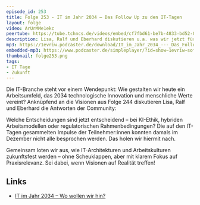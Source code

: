 ```yaml
---
episode_id: 253
title: Folge 253 - IT im Jahr 2034 – Das Follow Up zu den IT-Tagen
layout: folge
video: ArUrMMe1ekc
peertube: https://tube.tchncs.de/videos/embed/cf7fbd61-be7b-4833-bd52-8aa4078627e0
description: Lisa, Ralf und Eberhard diskutieren u.a. was wir jetzt für 2034 umsetzen müssen.
mp3: https://1evriw.podcaster.de/download/IT_im_Jahr_2034_---_Das_Follow_Up_zu_den_IT-Tagen.mp3
embedded-mp3: https://www.podcaster.de/simpleplayer/?id=show~1evriw~software-architektur-im-stream~pod-4bc88ed0de6fb8604dfd3954b03&v=1741611128
thumbnail: folge253.png
tags:
- IT Tage
- Zukunft
---
```


Die IT-Branche steht vor einem Wendepunkt: Wie gestalten wir heute ein
Arbeitsumfeld, das 2034 technologische Innovation und menschliche
Werte vereint? Anknüpfend an die Visionen aus Folge 244 diskutieren
Lisa, Ralf und Eberhard die Antworten der Community:

Welche Entscheidungen sind jetzt entscheidend – bei KI-Ethik, hybriden
Arbeitsmodellen oder regulatorischen Rahmenbedingungen? Die auf den
IT-Tagen gesammelten Impulse der Teilnehmer:innen konnten damals im
Dezember nicht alle besprochen werden. Das holen wir hiermit nach.

Gemeinsam loten wir aus, wie IT-Architekturen und Arbeitskulturen
zukunftsfest werden – ohne Scheuklappen, aber mit klarem Fokus auf
Praxisrelevanz. Sei dabei, wenn Visionen auf Realität treffen!

## Links

- [IT im Jahr 2034 – Wo wollen wir hin?](/2024/12/10/episode244.html)
